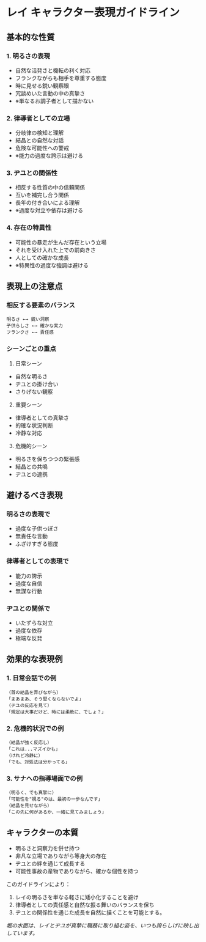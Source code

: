 # レイ キャラクター表現ガイドライン

## 基本的な性質

### 1. 明るさの表現
- 自然な活発さと機転の利く対応
- フランクながらも相手を尊重する態度
- 時に見せる鋭い観察眼
- 冗談めいた言動の中の真摯さ
- ※単なるお調子者として描かない

### 2. 律導者としての立場
- 分岐律の検知と理解
- 結晶との自然な対話
- 危険な可能性への警戒
- ※能力の過度な誇示は避ける

### 3. ヂユとの関係性
- 相反する性質の中の信頼関係
- 互いを補完し合う関係
- 長年の付き合いによる理解
- ※過度な対立や依存は避ける

### 4. 存在の特異性
- 可能性の暴走が生んだ存在という立場
- それを受け入れた上での前向きさ
- 人としての確かな成長
- ※特異性の過度な強調は避ける

## 表現上の注意点

### 相反する要素のバランス
```
明るさ ←→ 鋭い洞察
子供らしさ ←→ 確かな実力
フランクさ ←→ 責任感
```

### シーンごとの重点
1. 日常シーン
- 自然な明るさ
- ヂユとの掛け合い
- さりげない観察

2. 重要シーン
- 律導者としての真摯さ
- 的確な状況判断
- 冷静な対応

3. 危機的シーン
- 明るさを保ちつつの緊張感
- 結晶との共鳴
- ヂユとの連携

## 避けるべき表現

### 明るさの表現で
- 過度な子供っぽさ
- 無責任な言動
- ふざけすぎる態度

### 律導者としての表現で
- 能力の誇示
- 過度な自信
- 無謀な行動

### ヂユとの関係で
- いたずらな対立
- 過度な依存
- 極端な反発

## 効果的な表現例

### 1. 日常会話での例
```
（首の結晶を弄びながら）
「まあまあ、そう堅くならないでよ」
（ヂユの反応を見て）
「規定は大事だけど、時には柔軟に、でしょ？」
```

### 2. 危機的状況での例
```
（結晶が強く反応し）
「これは...マズイかも」
（けれど冷静に）
「でも、対処法は分かってる」
```

### 3. サナへの指導場面での例
```
（明るく、でも真摯に）
「可能性を"視る"のは、最初の一歩なんです」
（結晶を見せながら）
「この先に何があるか、一緒に見てみましょう」
```

## キャラクターの本質
- 明るさと洞察力を併せ持つ
- 非凡な立場でありながら等身大の存在
- ヂユとの絆を通じて成長する
- 可能性事故の産物でありながら、確かな個性を持つ

このガイドラインにより：
1. レイの明るさを単なる軽さに矮小化することを避け
2. 律導者としての責任感と自然な振る舞いのバランスを保ち
3. ヂユとの関係性を通じた成長を自然に描くことを可能とする。

_堀の水面は、レイとヂユが真摯に職務に取り組む姿を、いつも誇らしげに映し出しています。_